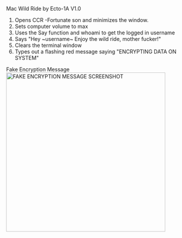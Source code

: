 Mac Wild Ride by Ecto-1A
V1.0

1) Opens CCR -Fortunate son and minimizes the window.
2) Sets computer volume to max
3) Uses the Say function and whoami to get the logged in username 
4) Says "Hey ~username~ Enjoy the wild ride, mother fucker!"
5) Clears the terminal window
6) Types out a flashing red message saying "ENCRYPTING DATA ON SYSTEM"


Fake Encryption Message
<img width="429" alt="FAKE ENCRYPTION MESSAGE SCREENSHOT" src="https://user-images.githubusercontent.com/112792126/209586832-9a1da643-d5ce-4254-8784-dbb975fe6ec8.png">
